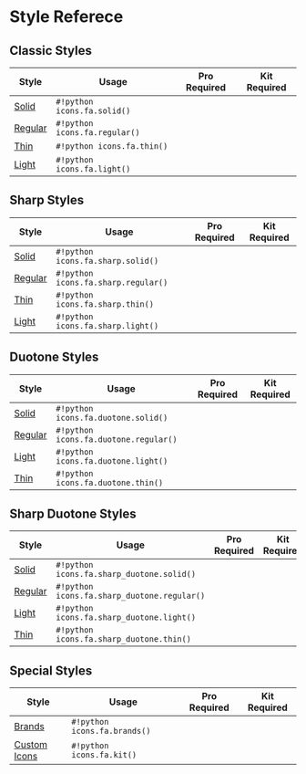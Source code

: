 # Style Referece

## Classic Styles

| **Style**                                                      | **Usage**                     | **Pro Required**                                                 | **Kit Required**                                                 |
|----------------------------------------------------------------|-------------------------------|------------------------------------------------------------------|------------------------------------------------------------------|
| [Solid](https://fontawesome.com/search?ip=classic&s=solid)     | `#!python icons.fa.solid()`   | <i class="fa-solid fa-circle-xmark" style="color: #ff4013;"></i> | <i class="fa-solid fa-circle-xmark" style="color: #ff4013;"></i> |
| [Regular](https://fontawesome.com/search?ip=classic&s=regular) | `#!python icons.fa.regular()` | <i class="fa-solid fa-circle-check" style="color: #00e676;"></i> | <i class="fa-solid fa-circle-xmark" style="color: #ff4013;"></i> |
| [Thin](https://fontawesome.com/search?ip=classic&s=thin)       | `#!python icons.fa.thin()`    | <i class="fa-solid fa-circle-check" style="color: #00e676;"></i> | <i class="fa-solid fa-circle-xmark" style="color: #ff4013;"></i> |
| [Light](https://fontawesome.com/search?ip=classic&s=light)     | `#!python icons.fa.light()`   | <i class="fa-solid fa-circle-check" style="color: #00e676;"></i> | <i class="fa-solid fa-circle-xmark" style="color: #ff4013;"></i> |

## Sharp Styles

| **Style**                                                    | **Usage**                           | **Pro Required**                                                 | **Kit Required**                                                 |
|--------------------------------------------------------------|-------------------------------------|------------------------------------------------------------------|------------------------------------------------------------------|
| [Solid](https://fontawesome.com/search?ip=sharp&s=solid)     | `#!python icons.fa.sharp.solid()`   | <i class="fa-solid fa-circle-check" style="color: #00e676;"></i> | <i class="fa-solid fa-circle-xmark" style="color: #ff4013;"></i> |
| [Regular](https://fontawesome.com/search?ip=sharp&s=regular) | `#!python icons.fa.sharp.regular()` | <i class="fa-solid fa-circle-check" style="color: #00e676;"></i> | <i class="fa-solid fa-circle-xmark" style="color: #ff4013;"></i> |
| [Thin](https://fontawesome.com/search?ip=sharp&s=thin)       | `#!python icons.fa.sharp.thin()`    | <i class="fa-solid fa-circle-check" style="color: #00e676;"></i> | <i class="fa-solid fa-circle-xmark" style="color: #ff4013;"></i> |
| [Light](https://fontawesome.com/search?ip=sharp&s=light)     | `#!python icons.fa.sharp.light()`   | <i class="fa-solid fa-circle-check" style="color: #00e676;"></i> | <i class="fa-solid fa-circle-xmark" style="color: #ff4013;"></i> |

## Duotone Styles

| **Style**                                                      | **Usage**                             | **Pro Required**                                                 | **Kit Required**                                                 |
|----------------------------------------------------------------|---------------------------------------|------------------------------------------------------------------|------------------------------------------------------------------|
| [Solid](https://fontawesome.com/search?ip=duotone&s=solid)     | `#!python icons.fa.duotone.solid()`   | <i class="fa-solid fa-circle-check" style="color: #00e676;"></i> | <i class="fa-solid fa-circle-xmark" style="color: #ff4013;"></i> |
| [Regular](https://fontawesome.com/search?ip=duotone&s=regular) | `#!python icons.fa.duotone.regular()` | <i class="fa-solid fa-circle-check" style="color: #00e676;"></i> | <i class="fa-solid fa-circle-xmark" style="color: #ff4013;"></i> |                                                                  |
| [Light](https://fontawesome.com/search?ip=duotone&s=light)     | `#!python icons.fa.duotone.light()`   | <i class="fa-solid fa-circle-check" style="color: #00e676;"></i> | <i class="fa-solid fa-circle-xmark" style="color: #ff4013;"></i> |                                                                  |
| [Thin](https://fontawesome.com/search?ip=duotone&s=thin)       | `#!python icons.fa.duotone.thin()`    | <i class="fa-solid fa-circle-check" style="color: #00e676;"></i> | <i class="fa-solid fa-circle-xmark" style="color: #ff4013;"></i> |                                                                  |

## Sharp Duotone Styles

| **Style**                                                            | **Usage**                                   | **Pro Required**                                                 | **Kit Required**                                                 |
|----------------------------------------------------------------------|---------------------------------------------|------------------------------------------------------------------|------------------------------------------------------------------|
| [Solid](https://fontawesome.com/search?ip=sharp-duotone&s=solid)     | `#!python icons.fa.sharp_duotone.solid()`   | <i class="fa-solid fa-circle-check" style="color: #00e676;"></i> | <i class="fa-solid fa-circle-xmark" style="color: #ff4013;"></i> |
| [Regular](https://fontawesome.com/search?ip=sharp-duotone&s=regular) | `#!python icons.fa.sharp_duotone.regular()` | <i class="fa-solid fa-circle-check" style="color: #00e676;"></i> | <i class="fa-solid fa-circle-xmark" style="color: #ff4013;"></i> |                                                                  |
| [Light](https://fontawesome.com/search?ip=sharp-duotone&s=light)     | `#!python icons.fa.sharp_duotone.light()`   | <i class="fa-solid fa-circle-check" style="color: #00e676;"></i> | <i class="fa-solid fa-circle-xmark" style="color: #ff4013;"></i> |                                                                  |
| [Thin](https://fontawesome.com/search?ip=sharp-duotone&s=thin)       | `#!python icons.fa.sharp_duotone.thin()`    | <i class="fa-solid fa-circle-check" style="color: #00e676;"></i> | <i class="fa-solid fa-circle-xmark" style="color: #ff4013;"></i> |                                                                  |

## Special Styles

| **Style**                                                               | **Usage**                    | **Pro Required**                                                 | **Kit Required**                                                 |
|-------------------------------------------------------------------------|------------------------------|------------------------------------------------------------------|------------------------------------------------------------------|
| [Brands](https://fontawesome.com/search?ic=brands)                      | `#!python icons.fa.brands()` | <i class="fa-solid fa-circle-xmark" style="color: #ff4013;"></i> | <i class="fa-solid fa-circle-xmark" style="color: #ff4013;"></i> |          |                     |                                                                  |                                                                  |
| [Custom Icons](https://docs.fontawesome.com/web/add-icons/upload-icons) | `#!python icons.fa.kit()`    | <i class="fa-solid fa-circle-check" style="color: #00e676;"></i> | <i class="fa-solid fa-circle-check" style="color: #00e676;"></i> |